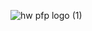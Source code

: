 ![hw pfp logo (1)](https://github.com/user-attachments/assets/94d37203-2c4e-4f18-b273-101b784219a9)
